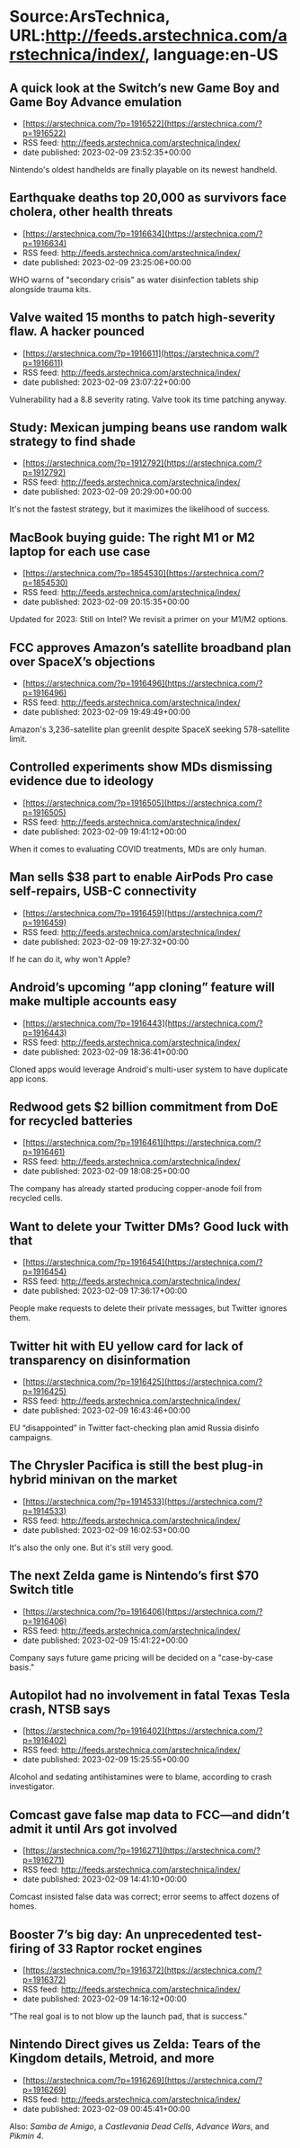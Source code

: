 # Source:ArsTechnica, URL:http://feeds.arstechnica.com/arstechnica/index/, language:en-US

## A quick look at the Switch’s new Game Boy and Game Boy Advance emulation
 - [https://arstechnica.com/?p=1916522](https://arstechnica.com/?p=1916522)
 - RSS feed: http://feeds.arstechnica.com/arstechnica/index/
 - date published: 2023-02-09 23:52:35+00:00

Nintendo's oldest handhelds are finally playable on its newest handheld.

## Earthquake deaths top 20,000 as survivors face cholera, other health threats
 - [https://arstechnica.com/?p=1916634](https://arstechnica.com/?p=1916634)
 - RSS feed: http://feeds.arstechnica.com/arstechnica/index/
 - date published: 2023-02-09 23:25:06+00:00

WHO warns of "secondary crisis" as water disinfection tablets ship alongside trauma kits.

## Valve waited 15 months to patch high-severity flaw. A hacker pounced
 - [https://arstechnica.com/?p=1916611](https://arstechnica.com/?p=1916611)
 - RSS feed: http://feeds.arstechnica.com/arstechnica/index/
 - date published: 2023-02-09 23:07:22+00:00

Vulnerability had a 8.8 severity rating. Valve took its time patching anyway.

## Study: Mexican jumping beans use random walk strategy to find shade
 - [https://arstechnica.com/?p=1912792](https://arstechnica.com/?p=1912792)
 - RSS feed: http://feeds.arstechnica.com/arstechnica/index/
 - date published: 2023-02-09 20:29:00+00:00

It's not the fastest strategy, but it maximizes the likelihood of success.

## MacBook buying guide: The right M1 or M2 laptop for each use case
 - [https://arstechnica.com/?p=1854530](https://arstechnica.com/?p=1854530)
 - RSS feed: http://feeds.arstechnica.com/arstechnica/index/
 - date published: 2023-02-09 20:15:35+00:00

Updated for 2023: Still on Intel? We revisit a primer on your M1/M2 options.

## FCC approves Amazon’s satellite broadband plan over SpaceX’s objections
 - [https://arstechnica.com/?p=1916496](https://arstechnica.com/?p=1916496)
 - RSS feed: http://feeds.arstechnica.com/arstechnica/index/
 - date published: 2023-02-09 19:49:49+00:00

Amazon's 3,236-satellite plan greenlit despite SpaceX seeking 578-satellite limit.

## Controlled experiments show MDs dismissing evidence due to ideology
 - [https://arstechnica.com/?p=1916505](https://arstechnica.com/?p=1916505)
 - RSS feed: http://feeds.arstechnica.com/arstechnica/index/
 - date published: 2023-02-09 19:41:12+00:00

When it comes to evaluating COVID treatments, MDs are only human.

## Man sells $38 part to enable AirPods Pro case self-repairs, USB-C connectivity
 - [https://arstechnica.com/?p=1916459](https://arstechnica.com/?p=1916459)
 - RSS feed: http://feeds.arstechnica.com/arstechnica/index/
 - date published: 2023-02-09 19:27:32+00:00

If he can do it, why won't Apple?

## Android’s upcoming “app cloning” feature will make multiple accounts easy
 - [https://arstechnica.com/?p=1916443](https://arstechnica.com/?p=1916443)
 - RSS feed: http://feeds.arstechnica.com/arstechnica/index/
 - date published: 2023-02-09 18:36:41+00:00

Cloned apps would leverage Android's multi-user system to have duplicate app icons.

## Redwood gets $2 billion commitment from DoE for recycled batteries
 - [https://arstechnica.com/?p=1916461](https://arstechnica.com/?p=1916461)
 - RSS feed: http://feeds.arstechnica.com/arstechnica/index/
 - date published: 2023-02-09 18:08:25+00:00

The company has already started producing copper-anode foil from recycled cells.

## Want to delete your Twitter DMs? Good luck with that
 - [https://arstechnica.com/?p=1916454](https://arstechnica.com/?p=1916454)
 - RSS feed: http://feeds.arstechnica.com/arstechnica/index/
 - date published: 2023-02-09 17:36:17+00:00

People make requests to delete their private messages, but Twitter ignores them.

## Twitter hit with EU yellow card for lack of transparency on disinformation
 - [https://arstechnica.com/?p=1916425](https://arstechnica.com/?p=1916425)
 - RSS feed: http://feeds.arstechnica.com/arstechnica/index/
 - date published: 2023-02-09 16:43:46+00:00

EU “disappointed” in Twitter fact-checking plan amid Russia disinfo campaigns.

## The Chrysler Pacifica is still the best plug-in hybrid minivan on the market
 - [https://arstechnica.com/?p=1914533](https://arstechnica.com/?p=1914533)
 - RSS feed: http://feeds.arstechnica.com/arstechnica/index/
 - date published: 2023-02-09 16:02:53+00:00

It's also the only one. But it's still very good.

## The next Zelda game is Nintendo’s first $70 Switch title
 - [https://arstechnica.com/?p=1916406](https://arstechnica.com/?p=1916406)
 - RSS feed: http://feeds.arstechnica.com/arstechnica/index/
 - date published: 2023-02-09 15:41:22+00:00

Company says future game pricing will be decided on a "case-by-case basis."

## Autopilot had no involvement in fatal Texas Tesla crash, NTSB says
 - [https://arstechnica.com/?p=1916402](https://arstechnica.com/?p=1916402)
 - RSS feed: http://feeds.arstechnica.com/arstechnica/index/
 - date published: 2023-02-09 15:25:55+00:00

Alcohol and sedating antihistamines were to blame, according to crash investigator.

## Comcast gave false map data to FCC—and didn’t admit it until Ars got involved
 - [https://arstechnica.com/?p=1916271](https://arstechnica.com/?p=1916271)
 - RSS feed: http://feeds.arstechnica.com/arstechnica/index/
 - date published: 2023-02-09 14:41:10+00:00

Comcast insisted false data was correct; error seems to affect dozens of homes.

## Booster 7’s big day: An unprecedented test-firing of 33 Raptor rocket engines
 - [https://arstechnica.com/?p=1916372](https://arstechnica.com/?p=1916372)
 - RSS feed: http://feeds.arstechnica.com/arstechnica/index/
 - date published: 2023-02-09 14:16:12+00:00

"The real goal is to not blow up the launch pad, that is success."

## Nintendo Direct gives us Zelda: Tears of the Kingdom details, Metroid, and more
 - [https://arstechnica.com/?p=1916269](https://arstechnica.com/?p=1916269)
 - RSS feed: http://feeds.arstechnica.com/arstechnica/index/
 - date published: 2023-02-09 00:45:41+00:00

Also: <em>Samba de Amigo</em>, a <em>Castlevania Dead Cells</em>, <em>Advance Wars</em>, and <em>Pikmin 4</em>.

